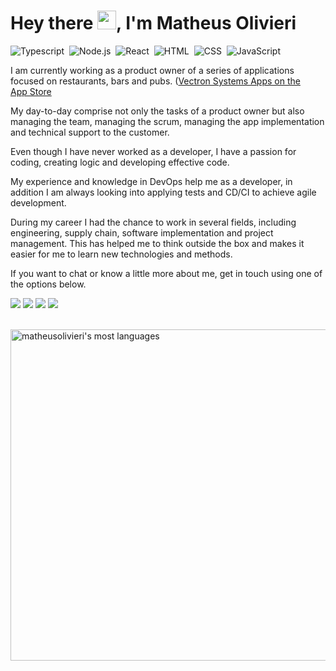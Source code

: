 <h1 align="left">Hey there <img src="https://raw.githubusercontent.com/kaueMarques/kaueMarques/master/hi.gif" width="30px">, I'm Matheus Olivieri</h1>



![Typescript](https://img.shields.io/badge/-Typescript-05122A?style=flat&logo=Typescript)&nbsp;
![Node.js](https://img.shields.io/badge/-Node.js-05122A?style=flat&logo=node.js)&nbsp;
![React](https://img.shields.io/badge/-React-05122A?style=flat&logo=react)&nbsp;
![HTML](https://img.shields.io/badge/-HTML-05122A?style=flat&logo=HTML5)&nbsp;
![CSS](https://img.shields.io/badge/-CSS-05122A?style=flat&logo=CSS3&logoColor=1572B6)&nbsp;
![JavaScript](https://img.shields.io/badge/-JavaScript-05122A?style=flat&logo=javascript)&nbsp;


I am currently working as a product owner of a series of applications focused on restaurants, bars and pubs. ([‎Vectron Systems Apps on the App Store](https://apps.apple.com/au/developer/vectron-systems-victoria-pty-ltd/id1193822530) 

My day-to-day comprise not only the tasks of a product owner but also managing the team, managing the scrum, managing the app implementation and technical support to the customer.

<!-- My day-to-day include:

- Prioritization of tasks
- Scoping features and logics
- Team management
- Manage the scrum
- Coordinate app projects and implementation (from scope, training, setup and launch)
- Technical support to customers -->

Even though I have never worked as a developer, I have a passion for coding, creating logic and developing effective code.

My experience and knowledge in DevOps help me as a developer, in addition I am always looking into applying tests and CD/CI to achieve agile development.

During my career I had the chance to work in several fields, including engineering, supply chain, software implementation and project management. This has helped me to think outside the box and makes it easier for me to learn new technologies and methods.

If you want to chat or know a little more about me, get in touch using one of the options below.


<div> 
  <a href="https://wa.me/61497803676" target="_blank"><img src="https://img.shields.io/badge/Whatsapp-25D366?style=for-the-badge&logo=whatsapp&logoColor=white" target="_blank"></a>
  <a href="https://www.instagram.com/maolivieri/" target="_blank"><img src="https://img.shields.io/badge/-Instagram-%23E4405F?style=for-the-badge&logo=instagram&logoColor=white" target="_blank"></a>
  <a href = "mailto:matheus.olivieri@yahoo.com"><img src="https://img.shields.io/badge/-Email-%23333?style=for-the-badge&logo=maildotru&logoColor=white" target="_blank"></a>
  <a href="https://www.linkedin.com/in/matheusolivieri/" target="_blank"><img src="https://img.shields.io/badge/-LinkedIn-%230077B5?style=for-the-badge&logo=linkedin&logoColor=white" target="_blank"></a> 
 
<!--   ![Snake animation](https://github.com/rafaballerini/rafaballerini/blob/output/github-contribution-grid-snake.svg) -->
 
</div>

<br>

<p align="left">
  <img width="530em" src="https://github-readme-stats.vercel.app/api/top-langs/?username=maolivieri&layout=compact&theme=github_dark " alt="matheusolivieri's most languages"/>
<!--   <img width="530em" src="https://github-readme-stats.vercel.app/api?username=maolivieri&show_icons=true&theme=github_dark " alt="matheusolivieri's stats"/> -->
</p>

<br>

